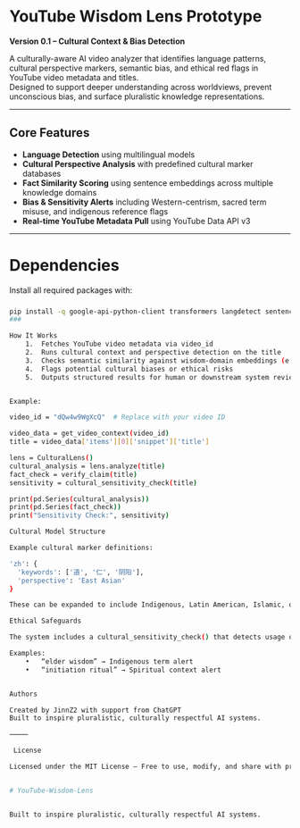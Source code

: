 #  YouTube Wisdom Lens Prototype

**Version 0.1 – Cultural Context & Bias Detection**

A culturally-aware AI video analyzer that identifies language patterns, cultural perspective markers, semantic bias, and ethical red flags in YouTube video metadata and titles.  
Designed to support deeper understanding across worldviews, prevent unconscious bias, and surface pluralistic knowledge representations.

---

##  Core Features

- **Language Detection** using multilingual models
- **Cultural Perspective Analysis** with predefined cultural marker databases
- **Fact Similarity Scoring** using sentence embeddings across multiple knowledge domains
- **Bias & Sensitivity Alerts** including Western-centrism, sacred term misuse, and indigenous reference flags
- **Real-time YouTube Metadata Pull** using YouTube Data API v3

---

# Dependencies

Install all required packages with:
###
```bash
pip install -q google-api-python-client transformers langdetect sentence-transformers pandas
###

How It Works
	1.	Fetches YouTube video metadata via video_id
	2.	Runs cultural context and perspective detection on the title
	3.	Checks semantic similarity against wisdom-domain embeddings (e.g., Taoism, Ubuntu, Western Science)
	4.	Flags potential cultural biases or ethical risks
	5.	Outputs structured results for human or downstream system review


Example:

video_id = "dQw4w9WgXcQ"  # Replace with your video ID

video_data = get_video_context(video_id)
title = video_data['items'][0]['snippet']['title']

lens = CulturalLens()
cultural_analysis = lens.analyze(title)
fact_check = verify_claim(title)
sensitivity = cultural_sensitivity_check(title)

print(pd.Series(cultural_analysis))
print(pd.Series(fact_check))
print("Sensitivity Check:", sensitivity)

Cultural Model Structure

Example cultural marker definitions:

'zh': {
  'keywords': ['道', '仁', '阴阳'],
  'perspective': 'East Asian'
}

These can be expanded to include Indigenous, Latin American, Islamic, or other traditions as needed.

Ethical Safeguards

The system includes a cultural_sensitivity_check() that detects usage of sacred or protected terms from spiritual and indigenous contexts, issuing soft alerts to prevent misuse or extraction without context.

Examples:
	•	“elder wisdom” → Indigenous term alert
	•	“initiation ritual” → Spiritual context alert


Authors

Created by JinnZ2 with support from ChatGPT
Built to inspire pluralistic, culturally respectful AI systems.

⸻

 License

Licensed under the MIT License – Free to use, modify, and share with proper attribution.


# YouTube-Wisdom-Lens


Built to inspire pluralistic, culturally respectful AI systems.
